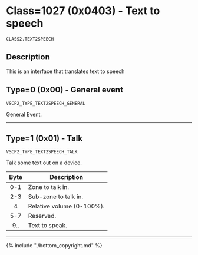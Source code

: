 # Class=1027 (0x0403) - Text to speech

    CLASS2.TEXT2SPEECH

## Description

This is an interface that translates text to speech 

## <a name="type0"></a>Type=0 (0x00) - General event
    VSCP2_TYPE_TEXT2SPEECH_GENERAL
General Event.

----

## <a name="type1"></a>Type=1 (0x01) - Talk
    VSCP2_TYPE_TEXT2SPEECH_TALK
Talk some text out on a device.

 | Byte | Description               | 
 | :----: | -----------               | 
 | 0-1  | Zone to talk in.          | 
 | 2-3  | Sub-zone to talk in.      | 
 | 4    | Relative volume (0-100%). | 
 | 5-7  | Reserved.                 | 
 | 9..  | Text to speak.            | 

----

{% include "./bottom_copyright.md" %}